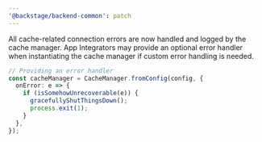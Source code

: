 ```yaml
---
'@backstage/backend-common': patch
---
```


All cache-related connection errors are now handled and logged by the cache manager. App Integrators may provide an optional error handler when instantiating the cache manager if custom error handling is needed.

```typescript
// Providing an error handler
const cacheManager = CacheManager.fromConfig(config, {
  onError: e => {
    if (isSomehowUnrecoverable(e)) {
      gracefullyShutThingsDown();
      process.exit(1);
    }
  },
});
```
